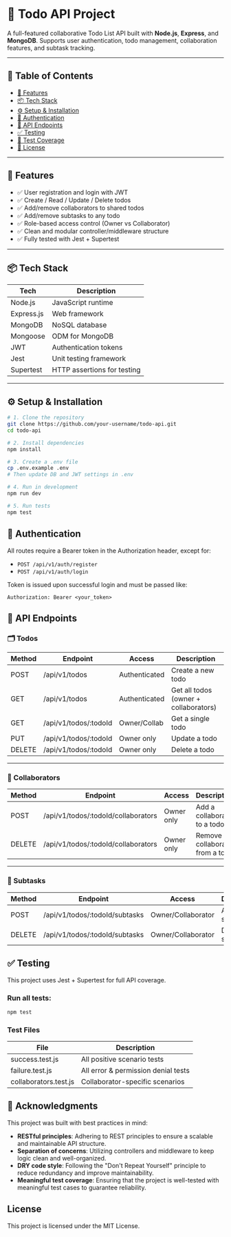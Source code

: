 # 📝 Todo API Project

A full-featured collaborative Todo List API built with **Node.js**, **Express**, and **MongoDB**. Supports user authentication, todo management, collaboration features, and subtask tracking.

---

## 📁 Table of Contents

- [🚀 Features](#-features)
- [📦 Tech Stack](#-tech-stack)
- [⚙️ Setup & Installation](#️-setup--installation)
- [🔐 Authentication](#-authentication)
- [📘 API Endpoints](#-api-endpoints)
- [✅ Testing](#-testing)
- [🧪 Test Coverage](#-test-coverage)
- [📄 License](#-license)

---

## 🚀 Features

- ✅ User registration and login with JWT
- ✅ Create / Read / Update / Delete todos
- ✅ Add/remove collaborators to shared todos
- ✅ Add/remove subtasks to any todo
- ✅ Role-based access control (Owner vs Collaborator)
- ✅ Clean and modular controller/middleware structure
- ✅ Fully tested with Jest + Supertest

---

## 📦 Tech Stack

| Tech       | Description                 |
| ---------- | --------------------------- |
| Node.js    | JavaScript runtime          |
| Express.js | Web framework               |
| MongoDB    | NoSQL database              |
| Mongoose   | ODM for MongoDB             |
| JWT        | Authentication tokens       |
| Jest       | Unit testing framework      |
| Supertest  | HTTP assertions for testing |

---

## ⚙️ Setup & Installation

```bash
# 1. Clone the repository
git clone https://github.com/your-username/todo-api.git
cd todo-api

# 2. Install dependencies
npm install

# 3. Create a .env file
cp .env.example .env
# Then update DB and JWT settings in .env

# 4. Run in development
npm run dev

# 5. Run tests
npm test
```

## 🔐 Authentication

All routes require a Bearer token in the Authorization header, except for:

- `POST /api/v1/auth/register`
- `POST /api/v1/auth/login`

Token is issued upon successful login and must be passed like:

```http
Authorization: Bearer <your_token>
```

## 📘 API Endpoints

### 🗂 Todos

| Method | Endpoint              | Access        | Description                           |
| ------ | --------------------- | ------------- | ------------------------------------- |
| POST   | /api/v1/todos         | Authenticated | Create a new todo                     |
| GET    | /api/v1/todos         | Authenticated | Get all todos (owner + collaborators) |
| GET    | /api/v1/todos/:todoId | Owner/Collab  | Get a single todo                     |
| PUT    | /api/v1/todos/:todoId | Owner only    | Update a todo                         |
| DELETE | /api/v1/todos/:todoId | Owner only    | Delete a todo                         |

---

### 👥 Collaborators

| Method | Endpoint                            | Access     | Description                       |
| ------ | ----------------------------------- | ---------- | --------------------------------- |
| POST   | /api/v1/todos/:todoId/collaborators | Owner only | Add a collaborator to a todo      |
| DELETE | /api/v1/todos/:todoId/collaborators | Owner only | Remove a collaborator from a todo |

---

### 🧩 Subtasks

| Method | Endpoint                       | Access             | Description      |
| ------ | ------------------------------ | ------------------ | ---------------- |
| POST   | /api/v1/todos/:todoId/subtasks | Owner/Collaborator | Add a subtask    |
| DELETE | /api/v1/todos/:todoId/subtasks | Owner/Collaborator | Delete a subtask |

## ✅ Testing

This project uses Jest + Supertest for full API coverage.

### Run all tests:

```bash
npm test
```

### Test Files

| File                  | Description                         |
| --------------------- | ----------------------------------- |
| success.test.js       | All positive scenario tests         |
| failure.test.js       | All error & permission denial tests |
| collaborators.test.js | Collaborator-specific scenarios     |

## 🙌 Acknowledgments

This project was built with best practices in mind:

- **RESTful principles**: Adhering to REST principles to ensure a scalable and maintainable API structure.
- **Separation of concerns**: Utilizing controllers and middleware to keep logic clean and well-organized.
- **DRY code style**: Following the "Don't Repeat Yourself" principle to reduce redundancy and improve maintainability.
- **Meaningful test coverage**: Ensuring that the project is well-tested with meaningful test cases to guarantee reliability.

## License

This project is licensed under the MIT License.

